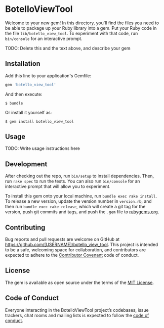 # BotelloViewTool

Welcome to your new gem! In this directory, you'll find the files you need to be able to package up your Ruby library into a gem. Put your Ruby code in the file `lib/botello_view_tool`. To experiment with that code, run `bin/console` for an interactive prompt.

TODO: Delete this and the text above, and describe your gem

## Installation

Add this line to your application's Gemfile:

```ruby
gem 'botello_view_tool'
```

And then execute:

    $ bundle

Or install it yourself as:

    $ gem install botello_view_tool

## Usage

TODO: Write usage instructions here

## Development

After checking out the repo, run `bin/setup` to install dependencies. Then, run `rake spec` to run the tests. You can also run `bin/console` for an interactive prompt that will allow you to experiment.

To install this gem onto your local machine, run `bundle exec rake install`. To release a new version, update the version number in `version.rb`, and then run `bundle exec rake release`, which will create a git tag for the version, push git commits and tags, and push the `.gem` file to [rubygems.org](https://rubygems.org).

## Contributing

Bug reports and pull requests are welcome on GitHub at https://github.com/[USERNAME]/botello_view_tool. This project is intended to be a safe, welcoming space for collaboration, and contributors are expected to adhere to the [Contributor Covenant](http://contributor-covenant.org) code of conduct.

## License

The gem is available as open source under the terms of the [MIT License](https://opensource.org/licenses/MIT).

## Code of Conduct

Everyone interacting in the BotelloViewTool project’s codebases, issue trackers, chat rooms and mailing lists is expected to follow the [code of conduct](https://github.com/[USERNAME]/botello_view_tool/blob/master/CODE_OF_CONDUCT.md).
